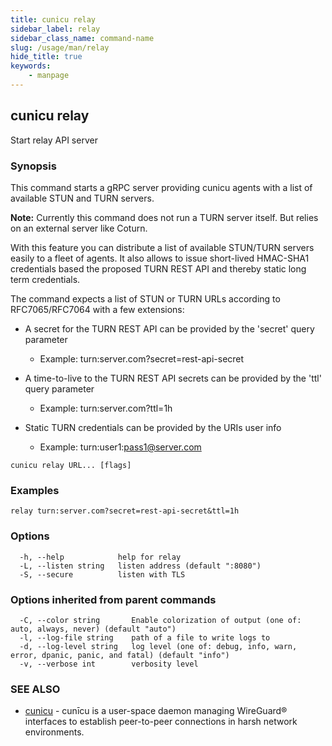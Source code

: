 ```yaml
---
title: cunicu relay
sidebar_label: relay
sidebar_class_name: command-name
slug: /usage/man/relay
hide_title: true
keywords:
    - manpage
---
```


## cunicu relay

Start relay API server

### Synopsis

This command starts a gRPC server providing cunicu agents with a list of available STUN and TURN servers.

**Note:** Currently this command does not run a TURN server itself. But relies on an external server like Coturn.

With this feature you can distribute a list of available STUN/TURN servers easily to a fleet of agents.
It also allows to issue short-lived HMAC-SHA1 credentials based the proposed TURN REST API and thereby static long term credentials.

The command expects a list of STUN or TURN URLs according to RFC7065/RFC7064 with a few extensions:

- A secret for the TURN REST API can be provided by the 'secret' query parameter
  - Example: turn:server.com?secret=rest-api-secret

- A time-to-live to the TURN REST API secrets can be provided by the 'ttl' query parameter
  - Example: turn:server.com?ttl=1h

- Static TURN credentials can be provided by the URIs user info
  - Example: turn:user1:pass1@server.com


```
cunicu relay URL... [flags]
```

### Examples

```
relay turn:server.com?secret=rest-api-secret&ttl=1h
```

### Options

```
  -h, --help            help for relay
  -L, --listen string   listen address (default ":8080")
  -S, --secure          listen with TLS
```

### Options inherited from parent commands

```
  -C, --color string       Enable colorization of output (one of: auto, always, never) (default "auto")
  -l, --log-file string    path of a file to write logs to
  -d, --log-level string   log level (one of: debug, info, warn, error, dpanic, panic, and fatal) (default "info")
  -v, --verbose int        verbosity level
```

### SEE ALSO

* [cunicu](cunicu.md)	 - cunīcu is a user-space daemon managing WireGuard® interfaces to establish peer-to-peer connections in harsh network environments.

